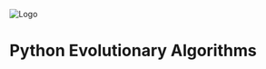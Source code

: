 ![Logo](https://github.com/noio/peas/raw/master/peas.png)

Python Evolutionary Algorithms
==============================


